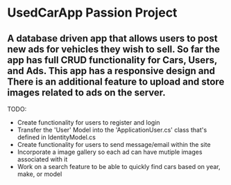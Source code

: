 # UsedCarApp Passion Project
A database driven app that allows users to post new ads for vehicles they wish to sell.
So far the app has full CRUD functionality for Cars, Users, and Ads.
This app has a responsive design and
There is an additional feature to upload and store images related to ads on the server.
---
TODO:
- Create functionality for users to register and login
- Transfer the 'User' Model into the 'ApplicationUser.cs' class that's defined in IdentityModel.cs
- Create functionality for users to send message/email within the site
- Incorporate a image gallery so each ad can have mutiple images associated with it
- Work on a search feature to be able to quickly find cars based on year, make, or model
